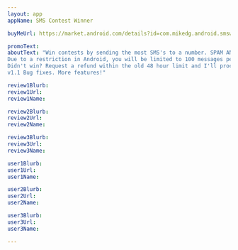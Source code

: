 ```yaml
---
layout: app
appName: SMS Contest Winner

buyMeUrl: https://market.android.com/details?id=com.mikedg.android.smswinner

promoText: 
aboutText: "Win contests by sending the most SMS's to a number. SPAM AND WIN! This helps to automate the process.
Due to a restriction in Android, you will be limited to 100 messages per hour completely automated. After that, you will need to tap a send button. The button is always in the same spot, so just tap away and win those contests.
Didn't win? Request a refund within the old 48 hour limit and I'll process your refund. Sometimes it takes a few bucks to win
v1.1 Bug fixes. More features!"

review1Blurb: 
review1Url: 
review1Name: 

review2Blurb: 
review2Url: 
review2Name: 

review3Blurb: 
review3Url: 
review3Name: 

user1Blurb: 
user1Url: 
user1Name: 

user2Blurb: 
user2Url: 
user2Name: 

user3Blurb: 
user3Url: 
user3Name: 

---
```

